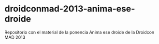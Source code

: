 droidconmad-2013-anima-ese-droide
=================================

Repositorio con el material de la ponencia Anima ese droide de la Droidcon MAD 2013